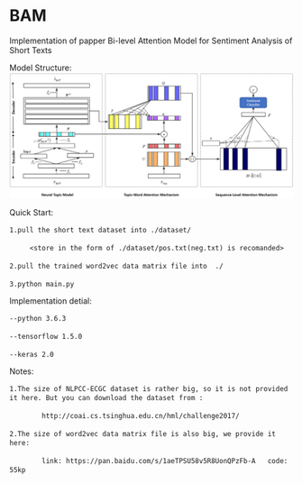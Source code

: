 # BAM
Implementation of papper Bi-level Attention Model for Sentiment Analysis of Short Texts

Model Structure:
![image](https://github.com/Alex-sanda/bam/blob/master/images/BAM.png)

Quick Start:

    1.pull the short text dataset into ./dataset/
  
         <store in the form of ./dataset/pos.txt(neg.txt) is recomanded>
         
    2.pull the trained word2vec data matrix file into  ./
  
    3.python main.py 
 
 Implementation detial:
 
    --python 3.6.3
 
    --tensorflow 1.5.0
 
    --keras 2.0
 
 
 
 Notes:
    
    1.The size of NLPCC-ECGC dataset is rather big, so it is not provided it here. But you can download the dataset from :
    
            http://coai.cs.tsinghua.edu.cn/hml/challenge2017/
    
    2.The size of word2vec data matrix file is also big, we provide it here:
            
            link: https://pan.baidu.com/s/1aeTPSU58v5R8UonQPzFb-A   code: 55kp 
